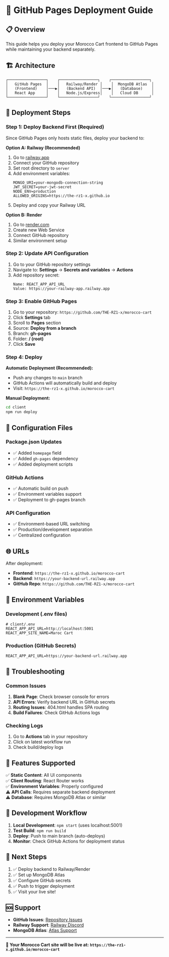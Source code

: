 # 🚀 GitHub Pages Deployment Guide

## 📋 Overview

This guide helps you deploy your Morocco Cart frontend to GitHub Pages while maintaining your backend separately.

## 🏗️ Architecture

```
┌─────────────────┐    ┌─────────────────┐    ┌─────────────────┐
│   GitHub Pages  │    │   Railway/Render │    │  MongoDB Atlas  │
│   (Frontend)    │───▶│   (Backend API)  │───▶│   (Database)    │
│   React App     │    │   Node.js/Express│    │   Cloud DB      │
└─────────────────┘    └─────────────────┘    └─────────────────┘
```

## 🚀 Deployment Steps

### Step 1: Deploy Backend First (Required)

Since GitHub Pages only hosts static files, deploy your backend to:

**Option A: Railway (Recommended)**
1. Go to [railway.app](https://railway.app)
2. Connect your GitHub repository
3. Set root directory to `server`
4. Add environment variables:
   ```
   MONGO_URI=your-mongodb-connection-string
   JWT_SECRET=your-jwt-secret
   NODE_ENV=production
   ALLOWED_ORIGINS=https://the-rz1-x.github.io
   ```
5. Deploy and copy your Railway URL

**Option B: Render**
1. Go to [render.com](https://render.com)
2. Create new Web Service
3. Connect GitHub repository
4. Similar environment setup

### Step 2: Update API Configuration

1. Go to your GitHub repository settings
2. Navigate to: **Settings** → **Secrets and variables** → **Actions**
3. Add repository secret:
   ```
   Name: REACT_APP_API_URL
   Value: https://your-railway-app.railway.app
   ```

### Step 3: Enable GitHub Pages

1. Go to your repository: `https://github.com/THE-RZ1-x/morocco-cart`
2. Click **Settings** tab
3. Scroll to **Pages** section
4. Source: **Deploy from a branch**
5. Branch: **gh-pages** 
6. Folder: **/ (root)**
7. Click **Save**

### Step 4: Deploy

**Automatic Deployment (Recommended):**
- Push any changes to `main` branch
- GitHub Actions will automatically build and deploy
- Visit: `https://the-rz1-x.github.io/morocco-cart`

**Manual Deployment:**
```bash
cd client
npm run deploy
```

## 🔧 Configuration Files

### Package.json Updates
- ✅ Added `homepage` field
- ✅ Added `gh-pages` dependency
- ✅ Added deployment scripts

### GitHub Actions
- ✅ Automatic build on push
- ✅ Environment variables support
- ✅ Deployment to gh-pages branch

### API Configuration
- ✅ Environment-based URL switching
- ✅ Production/development separation
- ✅ Centralized configuration

## 🌐 URLs

After deployment:
- **Frontend**: `https://the-rz1-x.github.io/morocco-cart`
- **Backend**: `https://your-backend-url.railway.app`
- **GitHub Repo**: `https://github.com/THE-RZ1-x/morocco-cart`

## 🔐 Environment Variables

### Development (.env files)
```env
# client/.env
REACT_APP_API_URL=http://localhost:5001
REACT_APP_SITE_NAME=Maroc Cart
```

### Production (GitHub Secrets)
```
REACT_APP_API_URL=https://your-backend-url.railway.app
```

## 🐛 Troubleshooting

### Common Issues

1. **Blank Page**: Check browser console for errors
2. **API Errors**: Verify backend URL in GitHub secrets
3. **Routing Issues**: 404.html handles SPA routing
4. **Build Failures**: Check GitHub Actions logs

### Checking Logs
1. Go to **Actions** tab in your repository
2. Click on latest workflow run
3. Check build/deploy logs

## 📱 Features Supported

✅ **Static Content**: All UI components  
✅ **Client Routing**: React Router works  
✅ **Environment Variables**: Properly configured  
⚠️ **API Calls**: Requires separate backend deployment  
⚠️ **Database**: Requires MongoDB Atlas or similar  

## 🔄 Development Workflow

1. **Local Development**: `npm start` (uses localhost:5001)
2. **Test Build**: `npm run build` 
3. **Deploy**: Push to main branch (auto-deploys)
4. **Monitor**: Check GitHub Actions for deployment status

## 🎯 Next Steps

1. ✅ Deploy backend to Railway/Render
2. ✅ Set up MongoDB Atlas
3. ✅ Configure GitHub secrets
4. ✅ Push to trigger deployment
5. ✅ Visit your live site!

## 🆘 Support

- **GitHub Issues**: [Repository Issues](https://github.com/THE-RZ1-x/morocco-cart/issues)
- **Railway Support**: [Railway Discord](https://discord.gg/railway)
- **MongoDB Atlas**: [Atlas Support](https://www.mongodb.com/cloud/atlas)

---

**🎉 Your Morocco Cart site will be live at: `https://the-rz1-x.github.io/morocco-cart`**